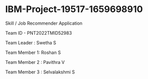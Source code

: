 # IBM-Project-19517-1659698910
Skill / Job Recommender Application

Team ID - PNT2022TMID52983

Team Leader : Swetha S

Team Member 1: Roshan S

Team Member 2 : Pavithra V

Team Member 3 : Selvalakshmi S
